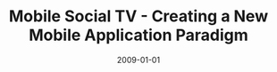 ---
abstract: ''
authors:
- Raimund Schatz
date: '2009-01-01'
featured: false
links:
- name: Publik
  url: https://publik.tuwien.ac.at/showentry.php?ID=180610&lang=2
publication_types:
- '7'
publishDate: '2009-01-01'
title: Mobile Social TV - Creating a New Mobile Application Paradigm
url_pdf: ''
---